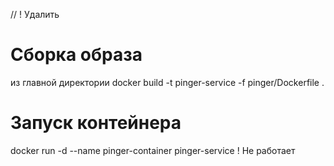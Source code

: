 // ! Удалить

# Сборка образа
из главной директории
docker build -t pinger-service -f pinger/Dockerfile .

# Запуск контейнера
docker run -d --name pinger-container pinger-service
! Не работает


